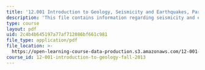 ```yaml
---
title: '12.001 Introduction to Geology, Seismicity and Earthquakes, Part I'
description: 'This file contains information regarding seismicity and earthquakes, part I.'
type: course
layout: pdf
uid: 2c4b4b645197a77af712086bf661c981
file_type: application/pdf
file_location: >-
  https://open-learning-course-data-production.s3.amazonaws.com/12-001-introduction-to-geology-fall-2013/2c4b4b645197a77af712086bf661c981_MIT12_001F13_Lab5PartI.pdf
course_id: 12-001-introduction-to-geology-fall-2013
---
```

